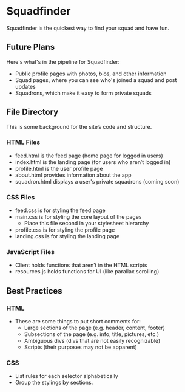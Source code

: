 # Squadfinder
Squadfinder is the quickest way to find your squad and have fun.

## Future Plans
Here's what's in the pipeline for Squadfinder:
* Public profile pages with photos, bios, and other information
* Squad pages, where you can see who's joined a squad and post updates
* Squadrons, which make it easy to form private squads

## File Directory
This is some background for the site’s code and structure.

### HTML Files
* feed.html is the feed page (home page for logged in users)
* index.html is the landing page (for users who aren’t logged in)
* profile.html is the user profile page
* about.html provides information about the app
* squadron.html displays a user's private squadrons (coming soon)

### CSS Files
* feed.css is for styling the feed page
* main.css is for styling the core layout of the pages
  * Place this file second in your stylesheet hierarchy
* profile.css is for styling the profile page
* landing.css is for styling the landing page

### JavaScript Files
* Client holds functions that aren’t in the HTML scripts
* resources.js holds functions for UI (like parallax scrolling)

## Best Practices
### HTML
* These are some things to put short comments for:
  * Large sections of the page (e.g. header, content, footer)
  * Subsections of the page (e.g. info, title, pictures, etc.)
  * Ambiguous divs (divs that are not easily recognizable)
  * Scripts (their purposes may not be apparent)

### CSS
* List rules for each selector alphabetically
* Group the stylings by sections.
